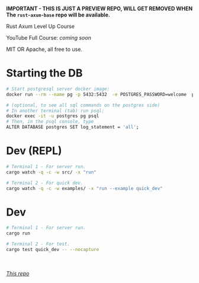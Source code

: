 **IMPORTANT - THIS IS JUST A PREVIEW REPO, WILL GET REMOVED WHEN The `rust-axum-base` repo will be available.**

Rust Axum Level Up Course

YouTube Full Course: _coming soon_

MIT OR Apache, all free to use. 

# Starting the DB

```sh
# Start postgresql server docker image:
docker run --rm --name pg -p 5432:5432  -e POSTGRES_PASSWORD=welcome  postgres:15

# (optional, to see all sql commands on the postgres side)
# In another terminal (tab) run psql:
docker exec -it -u postgres pg psql
# Then, in the psql console, type 
ALTER DATABASE postgres SET log_statement = 'all';
```

# Dev (REPL)

```sh
# Terminal 1 - For server run.
cargo watch -q -c -w src/ -x "run"

# Terminal 2 - For quick dev.
cargo watch -q -c -w examples/ -x "run --example quick_dev"
```

# Dev

```sh
# Terminal 1 - For server run.
cargo run

# Terminal 2 - For test.
cargo test quick_dev -- --nocapture
```


<br /><br />
_[This repo](https://github.com/jeremychone-channel/rust-axum-base-preview)_